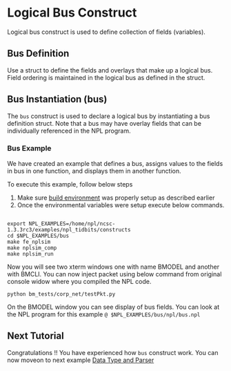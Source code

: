 # Logical Bus Construct

Logical bus construct is used to define collection of fields (variables).

## Bus Definition

Use a struct to define the fields and overlays that make up a logical bus.
Field ordering is maintained in the logical bus as defined in the struct.

## Bus Instantiation (bus)

The ````bus```` construct is used to declare a logical bus by instantiating a bus definition struct. Note that a bus may have overlay fields that can be individually referenced in the NPL program.

### Bus Example 

We have created an example that defines a bus, assigns values to the fields in bus in one function, and displays them in another function.

To execute this example, follow below steps

1. Make sure [build environment](https://github.com/nplang/NPL-Tutorials#npl-build-enivronment) was properly setup as described earlier
2. Once the environmental variables were setup execute below commands. 
````

export NPL_EXAMPLES=/home/npl/ncsc-1.3.3rc3/examples/npl_tidbits/constructs
cd $NPL_EXAMPLES/bus 
make fe_nplsim
make nplsim_comp
make nplsim_run

````

Now you will see two xterm windows one with name BMODEL and another with BMCLI. You can now inject packet using below command  from original console widow where you compiled the NPL code. 

````
python bm_tests/corp_net/testPkt.py

````

On the BMODEL window you can see display of bus fields. You can look at the NPL program for this example ``` @ $NPL_EXAMPLES/bus/npl/bus.npl ```


## Next Tutorial 

Congratulations !!
You have experienced how ``` bus ``` construct work. You can now moveon to next example [Data Type and Parser](https://github.com/nplang/NPL-Tutorials/blob/master/NPL-Titbits/Bus/Data-Types-Parser)
